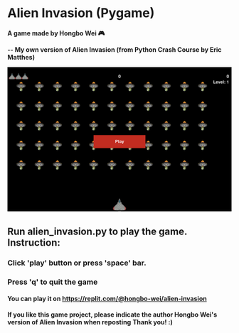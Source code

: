 # Alien Invasion (Pygame)

**A game made by Hongbo Wei 🎮**

**-- My own version of Alien Invasion (from Python Crash Course by Eric Matthes)**

<img width="1728" alt="Alien Invasion" src="https://github.com/hongbo-wei/alien-invasion/blob/main/alien-invasion.png?raw=true">

## Run alien_invasion.py to play the game. Instruction:

### Click 'play' button or press 'space' bar.

### Press 'q' to quit the game

#### You can play it on https://replit.com/@hongbo-wei/alien-invasion

**If you like this game project, please indicate the author Hongbo Wei's version of Alien Invasion when reposting**
**Thank you! :)**
